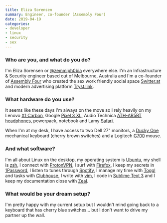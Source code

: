 ```yaml
---
title: Eliza Sorensen
summary: Engineer, co-founder (Assembly Four) 
date: 2019-04-19
categories:
- developer 
- linux
- security
- sex
---
```


### Who are you, and what do you do?

I'm Eliza Sorensen or [@zemmiph0bia](https://twitter.com/zemmiph0bia "Eliza's Twitter account.") everywhere else. I'm an Infrastructure & Security engineer based out of Melbourne, Australia and I'm a co-founder of [Assembly Four](https://assemblyfour.com/ "A sex worker and technologist collective.") who created the sex work friendly social space [Switter.at](https://switter.at/ "A sex worker-friendly Mastodon service (possibly NSFW).") and modern advertising platform [Tryst.link](https://tryst.link/ "An escorts advertising platform (possibly NSFW).").

### What hardware do you use?

It seems like these days I'm always on the move so I rely heavily on my Lenovo [X1 Carbon][thinkpad-x1-carbon], Google [Pixel 3 XL][pixel-3-xl], Audio Technica [ATH-AR5BT headphones][ath-ar5bt], powerpack, notebook and Lamy [Safari][safari-rollerball].

When I'm at my desk, I have access to two Dell 27" monitors, a [Ducky One][ducky-one] mechanical keyboard (cherry brown switches) and a Logitech [G700][wireless-gaming-mouse-g700] mouse.

### And what software?

I'm all about Linux on the desktop, my operating system is [Ubuntu][], my shell is [zsh][], I connect with [ProtonVPN][], I surf with [Firefox][], I keep my secrets in [1Password][], I listen to tunes through [Spotify][], I manage my time with [Toggl][] and tasks with [Clubhouse][], I write with [vim][], I code in [Sublime Text 3][sublime-text] and I keep my documentation close with [Zeal][]. 

### What would be your dream setup?

I'm pretty happy with my current setup but I wouldn't mind going back to a keyboard that has cherry blue switches... but I don't want to drive my partner up the wall.

[1password]: https://1password.com "Password management software for Mac OS X."
[ath-ar5bt]: https://sea.audio-technica.com/products/headphones/lifestyle/all-earphones/ath-ar5bt "On-ear wireless headphones."
[clubhouse]: https://www.shortcut.com:443/ "A project managment software service."
[ducky-one]: https://www.duckychannel.com.tw/page-en/ducky-one "A mechanical keyboard."
[firefox]: https://www.mozilla.org/en-US/firefox/new/ "A cross-platform open-source web browser."
[pixel-3-xl]: https://en.wikipedia.org/wiki/Pixel_3 "A 6.3 inch Android smartphone."
[protonvpn]: https://en.wikipedia.org/wiki/ProtonVPN "A VPN provider."
[safari-rollerball]: http://www.lamy.com/en/lamy-safari/ "A pen."
[spotify]: https://open.spotify.com/__noul__?pfhp=2c2ccb58-8a92-4713-a1c0-8b43b3090b49 "A music streaming service."
[sublime-text]: http://www.sublimetext.com/ "A coder's text editor."
[thinkpad-x1-carbon]: https://www.lenovo.com/us/en/laptops/thinkpad/thinkpad-x/ThinkPad-X1-Carbon-5th-Generation/p/22TP2TXX15G "A lightweight PC laptop with a 14 inch screen."
[toggl]: https://toggl.com/ "A time tracking service."
[ubuntu]: https://ubuntu.com/ "A Unix distribution."
[vim]: https://www.vim.org/ "A command-line text editor."
[wireless-gaming-mouse-g700]: https://support.logitech.com/en_us/product/wireless-gaming-mouse-g700/ "A wireless gaming mouse."
[zeal]: https://zealdocs.org/ "An offline developer documentation viewer."
[zsh]: https://www.zsh.org/ "An interactive shell and scripting language."
